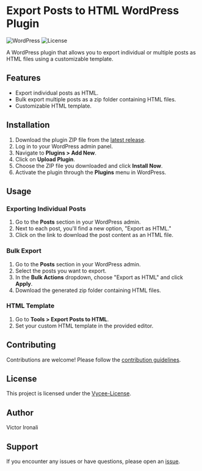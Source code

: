 # Export Posts to HTML WordPress Plugin

![WordPress](https://img.shields.io/wordpress/plugin/dt/export-posts-to-html) ![License](https://img.shields.io/github/license/vyceerulezu/export-posts-to-html)

A WordPress plugin that allows you to export individual or multiple posts as HTML files using a customizable template.

## Features

- Export individual posts as HTML.
- Bulk export multiple posts as a zip folder containing HTML files.
- Customizable HTML template.

## Installation

1. Download the plugin ZIP file from the [latest release](https://github.com/VyceeRulezU/ScriptBaker/blob/main/scriptbaker.php).
2. Log in to your WordPress admin panel.
3. Navigate to **Plugins > Add New**.
4. Click on **Upload Plugin**.
5. Choose the ZIP file you downloaded and click **Install Now**.
6. Activate the plugin through the **Plugins** menu in WordPress.

## Usage

### Exporting Individual Posts

1. Go to the **Posts** section in your WordPress admin.
2. Next to each post, you'll find a new option, "Export as HTML."
3. Click on the link to download the post content as an HTML file.

### Bulk Export

1. Go to the **Posts** section in your WordPress admin.
2. Select the posts you want to export.
3. In the **Bulk Actions** dropdown, choose "Export as HTML" and click **Apply**.
4. Download the generated zip folder containing HTML files.

### HTML Template

1. Go to **Tools > Export Posts to HTML**.
2. Set your custom HTML template in the provided editor.

## Contributing

Contributions are welcome! Please follow the [contribution guidelines](CONTRIBUTING.md).

## License

This project is licensed under the [Vycee-License](LICENSE).

## Author

Victor Ironali

## Support

If you encounter any issues or have questions, please open an [issue](https://github.com/Vyceerulezu/export-posts-to-html/issues).

